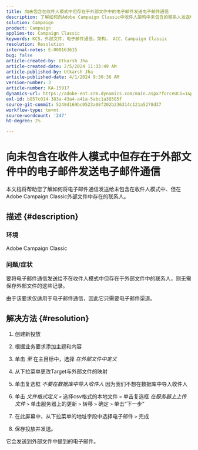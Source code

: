 ```yaml
---
title: 向未包含在收件人模式中但存在于外部文件中的电子邮件发送电子邮件通信
description: 了解如何向Adobe Campaign Classic中收件人架构中未包含的联系人发送电子邮件通信。
solution: Campaign
product: Campaign
applies-to: Campaign Classic
keywords: KCS，外部文件，电子邮件通信，架构， ACC，Campaign Classic
resolution: Resolution
internal-notes: E-000163615
bug: false
article-created-by: Utkarsh Jha
article-created-date: 2/5/2024 11:33:49 AM
article-published-by: Utkarsh Jha
article-published-date: 4/1/2024 9:30:36 AM
version-number: 3
article-number: KA-15917
dynamics-url: https://adobe-ent.crm.dynamics.com/main.aspx?forceUCI=1&pagetype=entityrecord&etn=knowledgearticle&id=2d30ec6d-1ac4-ee11-9079-6045bd0065f9
exl-id: b857c014-383a-43a4-a41a-5abc1a38585f
source-git-commit: 5248d169bc0523a08f202b236314c121a5278d37
workflow-type: tm+mt
source-wordcount: '247'
ht-degree: 2%

---
```


# 向未包含在收件人模式中但存在于外部文件中的电子邮件发送电子邮件通信


本文档将帮助您了解如何将电子邮件通信发送给未包含在收件人模式中、但在Adobe Campaign Classic外部文件中存在的联系人。

## 描述 {#description}


### <b>环境</b>

Adobe Campaign Classic



### 问题/症状

要将电子邮件通信发送给不在收件人模式中但存在于外部文件中的联系人，则无需保存外部文件的这些记录。

由于该要求仅适用于电子邮件通信，因此它只需要电子邮件渠道。


## 解决方法 {#resolution}


1. 创建新投放


2. 根据业务要求添加主题和内容


3. 单击 *至* 在主目标中，选择 *在外部文件中定义*


4. 从下拉菜单更改Target与外部文件的映射


5. 单击复选框 *不要在数据库中导入收件人* 因为我们不想在数据库中导入收件人


6. 单击 *文件格式定义* `>`  选择csv格式的本地文件 `>`  单击复选框 *在服务器上上传文件* `>`  单击服务器上的更新 `>`  转移 `>`  确定 `>`  单击“下一步”


7. 在此屏幕中，从下拉菜单的地址字段中选择电子邮件 `>`  完成


8. 保存投放并发送。




它会发送到外部文件中提到的电子邮件。
